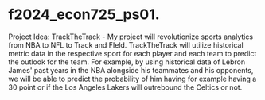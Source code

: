 # f2024_econ725_ps01.
Project Idea: TrackTheTrack - My project will revolutionize sports analytics from NBA to NFL to Track and FIeld. TrackTheTrack will utilize historical metric data in the respective sport for each player and each team to predict the outlook for the team. For example, by using historical data of Lebron James' past years in the NBA alongside his teammates and his opponents, we will be able to predict the probability of him having for example having a 30 point or if the Los Angeles Lakers will outrebound the Celtics or not.